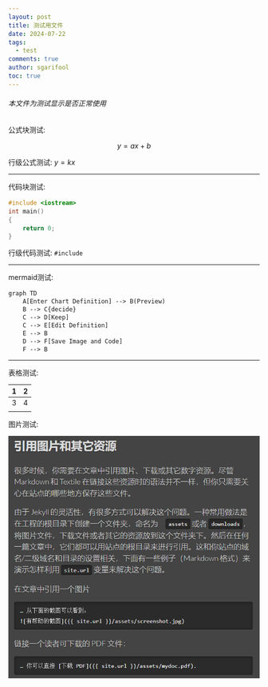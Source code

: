 ```yaml
---
layout: post
title: 测试用文件
date: 2024-07-22
tags:
  - test
comments: true
author: sgarifool
toc: true
---
```


###### 本文件为测试显示是否正常使用

<!-- more -->

公式块测试: 

$$
y = ax + b
$$

行级公式测试: $y = kx$

---

代码块测试: 

```cpp
#include <iostream>
int main()
{
	return 0;
}
```

行级代码测试: `#include`

---

mermaid测试: 

```mermaid
graph TD
    A[Enter Chart Definition] --> B(Preview)
    B --> C{decide}
    C --> D[Keep]
    C --> E[Edit Definition]
    E --> B
    D --> F[Save Image and Code]
    F --> B
```

---

表格测试: 

| 1   | 2   |
| --- | --- |
| 3   | 4   |
|     |     |

图片测试: 

![这是一张图片](../assets/20240723160216.png)

